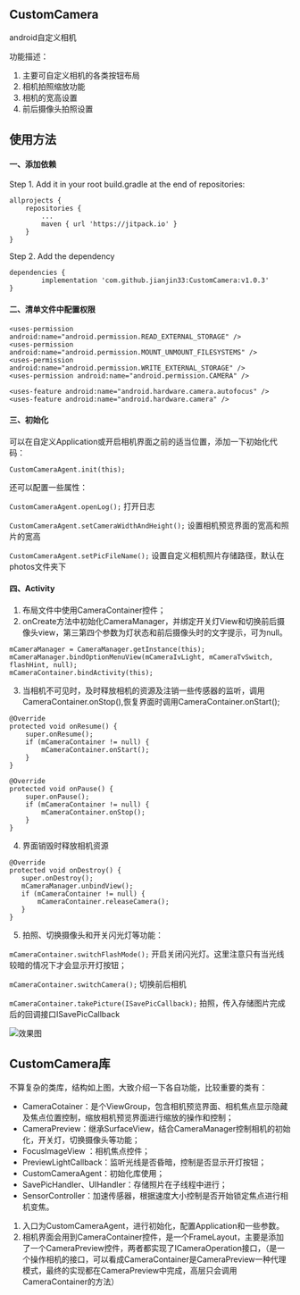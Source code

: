 ## CustomCamera
android自定义相机

功能描述：
1. 主要可自定义相机的各类按钮布局
2. 相机拍照缩放功能
3. 相机的宽高设置
3. 前后摄像头拍照设置

## 使用方法
#### 一、添加依赖
Step 1. Add it in your root build.gradle at the end of repositories:
```
allprojects {
    repositories {
        ...
        maven { url 'https://jitpack.io' }
    }
}
```
Step 2. Add the dependency
```
dependencies {
        implementation 'com.github.jianjin33:CustomCamera:v1.0.3'
}
```
#### 二、清单文件中配置权限
```
<uses-permission android:name="android.permission.READ_EXTERNAL_STORAGE" />
<uses-permission android:name="android.permission.MOUNT_UNMOUNT_FILESYSTEMS" />
<uses-permission android:name="android.permission.WRITE_EXTERNAL_STORAGE" />
<uses-permission android:name="android.permission.CAMERA" />

<uses-feature android:name="android.hardware.camera.autofocus" />
<uses-feature android:name="android.hardware.camera" />
```

#### 三、初始化
可以在自定义Application或开启相机界面之前的适当位置，添加一下初始化代码：
```
CustomCameraAgent.init(this);
```

还可以配置一些属性：

`CustomCameraAgent.openLog();`  打开日志

`CustomCameraAgent.setCameraWidthAndHeight();`  设置相机预览界面的宽高和照片的宽高

`CustomCameraAgent.setPicFileName();`   设置自定义相机照片存储路径，默认在photos文件夹下

#### 四、Activity
1. 布局文件中使用CameraContainer控件；
2. onCreate方法中初始化CameraManager，并绑定开关灯View和切换前后摄像头view，第三第四个参数为灯状态和前后摄像头时的文字提示，可为null。
```
mCameraManager = CameraManager.getInstance(this);
mCameraManager.bindOptionMenuView(mCameraIvLight, mCameraTvSwitch, flashHint, null);
mCameraContainer.bindActivity(this);
```
3. 当相机不可见时，及时释放相机的资源及注销一些传感器的监听，调用CameraContainer.onStop(),恢复界面时调用CameraContainer.onStart();
```
@Override
protected void onResume() {
    super.onResume();
    if (mCameraContainer != null) {
        mCameraContainer.onStart();
    }
}

@Override
protected void onPause() {
    super.onPause();
    if (mCameraContainer != null) {
        mCameraContainer.onStop();
    }
}
```
4. 界面销毁时释放相机资源
```
@Override
protected void onDestroy() {
   super.onDestroy();
   mCameraManager.unbindView();
   if (mCameraContainer != null) {
       mCameraContainer.releaseCamera();
   }
}
```
5. 拍照、切换摄像头和开关闪光灯等功能：

`mCameraContainer.switchFlashMode();`   开启关闭闪光灯。这里注意只有当光线较暗的情况下才会显示开灯按钮；

`mCameraContainer.switchCamera();`  切换前后相机

`mCameraContainer.takePicture(ISavePicCallback);` 拍照，传入存储图片完成后的回调接口ISavePicCallback

![效果图](https://upload-images.jianshu.io/upload_images/2809446-527ed1631b6d98a3.jpg?imageMogr2/auto-orient/strip%7CimageView2/2/w/1240)

## CustomCamera库
不算复杂的类库，结构如上图，大致介绍一下各自功能，比较重要的类有：
- CameraCotainer：是个ViewGroup，包含相机预览界面、相机焦点显示隐藏及焦点位置控制，缩放相机预览界面进行缩放的操作和控制；
- CameraPreview：继承SurfaceView，结合CameraManager控制相机的初始化，开关灯，切换摄像头等功能；
- FocusImageView ：相机焦点控件；
- PreviewLightCallback：监听光线是否昏暗，控制是否显示开灯按钮；
- CustomCameraAgent：初始化库使用；
- SavePicHandler、UIHandler：存储照片在子线程中进行；
- SensorController：加速传感器，根据速度大小控制是否开始锁定焦点进行相机变焦。

1. 入口为CustomCameraAgent，进行初始化，配置Application和一些参数。
2. 相机界面会用到CameraContainer控件，是一个FrameLayout，主要是添加了一个CameraPreview控件，两者都实现了ICameraOperation接口，（是一个操作相机的接口，可以看成CameraContainer是CameraPreview一种代理模式，最终的实现都在CameraPreview中完成，高层只会调用CameraContainer的方法）

